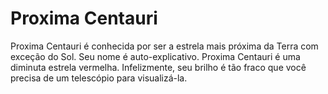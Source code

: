 # Proxima Centauri

Proxima Centauri é conhecida por ser a estrela mais próxima da Terra com exceção
do Sol. Seu nome é auto-explicativo. Proxima Centauri é uma diminuta estrela
vermelha. Infelizmente, seu brilho é tão fraco que você precisa de um telescópio
para visualizá-la.
